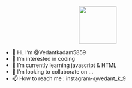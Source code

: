 <div id="header" align="center">
  <img src="https://giphy.com/gifs/dommespace-domme-space-programador-qgQUggAC3Pfv687qPC" width="100" height="100"/>
</div>

- 👋 Hi, I’m @Vedantkadam5859
- 👀 I’m interested in coding
- 🌱 I’m currently learning javascript & HTML
- 💞️ I’m looking to collaborate on ...
- 📫 How to reach me : instagram-@vedant_k_9

<!---
Vedantkadam5859/Vedantkadam5859 is a ✨ special ✨ repository because its `README.md` (this file) appears on your GitHub profile.
You can click the Preview link to take a look at your changes.
--->
